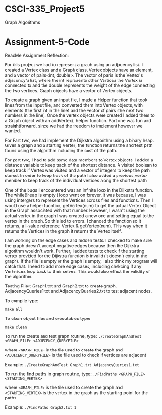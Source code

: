 # CSCI-335_Project5
Graph Algorithms
# Assignment-5-Code

ReadMe Assignment Reflection:

For this project we had to represent a graph using an adjacency list.
I created a Vertex class and a Graph class. Vertex objects have an element, and 
a vector of pairs<int, double>. The vector of paris is the Vertex's adjacency's list, where
the int represents other Vertices the Vertex is connected to and the double represents the 
weight of the edge connecting the two vertices. Graph objects have a vector of Vertex objects. 

To create a graph given an input file, I made a Helper function that took lines from the input file, and converted 
them into Vertex objects, with elements (the first int in the line) and the vector of pairs (the next two numbers in the line).
Once the vertex objects were created I added them to a Graph object with an addVertex() helper function. Part one was fun and 
straightforward, since we had the freedom to implement however we wanted. 

For Part two, we had implement the Dijkstra algorithm using a binary heap. 
Given a graph and a starting Vertex, the function returns the shortest path 
found using the algorithm including the cost of the path.

For part two, I had to add some data members to Vertex objects. I added a distance variable to keep track of the shortest distance. 
A visited boolean to keep track if Vertex was visited and a vector of integers to keep the path stored. In order to keep track of the path
I also added a previous_vertex member to keep track of the individual vertices along the shortest path. 

One of the bugs I encountered was an infinite loop in the Dijkstra function. The while(!heap is empty ) loop went on forever. 
It was because, I was using intergers to represent the Vertices across files and functions. Then I would use a helper fucntion, getVertex(num)
to get the actual Vertex Object in the Graph associated with that number. However, I wasn't using the actual vertex in the graph I was created a 
new one and setting equal to the vertex in the graph. So this led to errors. I changed the function so it returns, a l-value reference:
Vertex & getVertex(num). This way when it returns the Vertices in the graph it returns the Vertex itself. 

I am working on the edge cases and hidden tests. I checked to make sure the graph doesn't accept negative edges because then the Dijkstra algorithm wouldn't work.
Further, I added tests to check if the starting vertex provided for the Dijkstra function is invalid (it doesn't exist in the graph). If the file is empty or the graph 
is empty, I also think my program will catch that. I need to add more edge cases, including chekcing if any Verterices loop back to their selves. This would also 
effect the validity of the algorithm. 

Testing Files: 
Graph1.txt and Graph2.txt to create graph. 
AdjacencyQueries1.txt and AdjacencyQueries2.txt to test adjacent nodes.


To compile type:

 `make all`

To clean object files and executables type:

 `make clean`
 
To run the create and test graph routine, type:
`./CreateGraphAndTest <GRAPH_FILE> <ADJECENCY_QUERYFILE>`

where `<GRAPH_FILE>` is the file used to create the graph and
`<ADJECENCY_QUERYFILE>` is the file used to check if vertices
are adjacent

Example:
`./CreateGraphAndTest Graph1.txt AdjacencyQueries1.txt`

To run the find paths in graph routine, type:
`./FindPaths <GRAPH_FILE> <STARTING_VERTEX>`

where `<GRAPH_FILE>` is the file used to create the graph and 
`<STARTING_VERTEX>` is the vertex in the graph as the starting
point for the paths

Example:
`./FindPaths Graph2.txt 1`

